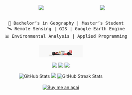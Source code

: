 <div align="center">
<img src="https://github.com/kayque25/kayque25/blob/main/your-image.png" width="25%" align="right" />
<img src="https://readme-typing-svg.demolab.com?font=Inconsolata&weight=500&size=50&duration=4000&pause=300&color=4CAF50&center=true&vCenter=true&multiline=true&repeat=false&random=false&width=1300&height=140&lines=🌍+Hi!;I'm+Kayque+Dias,+a+geographer+and+researcher+in+UFPA" width="50%" />
<br><br>
<pre>
    📌 Bachelor’s in Geography | Master’s Student
    🛰️ Remote Sensing | GIS | Google Earth Engine
    📊 Environmental Analysis | Applied Programming
</pre>
<img src="https://raw.githubusercontent.com/vallauri-ict/formula-1-thespino/master/assets/f1-illustration.gif" height="40" />

<br>
    
[![](https://img.shields.io/badge/Lattes-004080?style=flat&logo=academia&logoColor=white)](http://lattes.cnpq.br/5961292748412062)
[![](https://img.shields.io/badge/LinkedIn-0a66c2?style=flat&logo=linkedin&logoColor=white)](https://www.linkedin.com/in/kayque-dias-627a64244/)
[![](https://img.shields.io/badge/ResearchGate-00CCBB?style=flat&logo=researchgate&logoColor=white)](https://www.researchgate.net/profile/Kayque-Dias?ev=hdr_xprf)
    
<p align="center">
  <img height="50%" width="auto" src="https://github-readme-stats.vercel.app/api?username=kayque25&show_icons=true&count_private=true&theme=darcula&hide_border=true&hide=issues,contribs&bg_color=00000000&title_color=4CAF50&icon_color=4CAF50" alt="GitHub Stats">
  <img height="50%" width="auto" src="https://github-readme-stats.vercel.app/api/top-langs/?username=kayque25&layout=compact&hide_border=true&theme=darcula&bg_color=00000000&langs_count=10&title_color=4CAF50">
  <img src="https://github-readme-streak-stats.herokuapp.com/?user=kayque25&theme=darcula&hide_border=true&background=FFFFFF00&stroke=4CAF50&ring=4CAF50&fire=4CAF50&currStreakLabel=4CAF50&dates=C0C0C0&sideNums=C0C0C0&currStreakNum=C0C0C0" alt="GitHub Streak Stats">
  <br>
  <br>
  <a href="https://www.paypal.com/donate?hosted_button_id=E8X9RDN65GFLW"> 
  <img align="center" src="https://cdn.buymeaacai.com/buttons/v2/default-green.png" height="50" width="210" alt="Buy me an açaí" />
</a>
</p>

